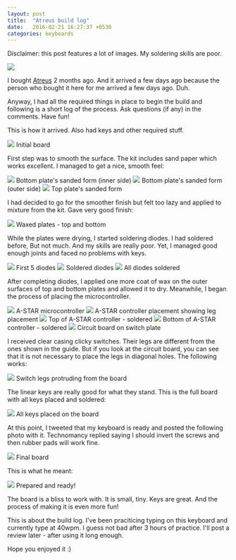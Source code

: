 ```yaml
---
layout: post
title:  "Atreus build log"
date:   2016-02-21 16:27:37 +0530
categories: keyboards
---
```

Disclaimer: this post features a lot of images. My soldering skills are poor.


<img src="/images/atreus/IMG_20160218_175953334.jpg" />

I bought <a href="http://atreus.technomancy.us/" target="_blank">Atreus</a> 2 months ago. And it arrived a few days ago because the person who bought it here for me arrived a few days ago. Duh.

Anyway, I had all the required things in place to begin the build and following is a short log of the process. Ask questions (if any) in the comments. Have fun!

This is how it arrived. Also had keys and other required stuff.


<img src="/images/atreus/IMG_20160218_094446661.jpg" />
Initial board

First step was to smooth the surface. The kit includes sand paper which works excellent. I managed to get a nice, smooth feel:

<img src="/images/atreus/IMG_20160218_100927419.jpg" />
Bottom plate's sanded form (inner side)

<img src="/images/atreus/IMG_20160218_101639989.jpg" />
Bottom plate's sanded form (outer side)


<img src="/images/atreus/IMG_20160218_103210765.jpg" />
Top plate's sanded form

I had decided to go for the smoother finish but felt too lazy and applied to mixture from the kit. Gave very good finish:

<img src="/images/atreus/IMG_20160218_111918319.jpg" />
Waxed plates - top and bottom

While the plates were drying, I started soldering diodes. I had soldered before, But not much. And my skills are really poor. Yet, I managed good enough joints and faced no problems with keys.

<img src="/images/atreus/IMG_20160218_113408430.jpg" />
First 5 diodes

<img src="/images/atreus/IMG_20160218_114536157.jpg" />
Soldered diodes

<img src="/images/atreus/IMG_20160218_124332648.jpg" />
All diodes soldered

After completing diodes, I applied one more coat of wax on the outer surfaces of top and bottom plates and allowed it to dry. Meanwhile, I began the process of placing the microcontroller.

<img src="/images/atreus/IMG_20160218_124751081.jpg" />
A-STAR microcontroller

<img src="/images/atreus/IMG_20160218_130654077.jpg" />
A-STAR controller placement showing leg placement

<img src="/images/atreus/IMG_20160218_131918684.jpg" />
Top of A-STAR controller - soldered

<img src="/images/atreus/IMG_20160218_131924457.jpg" />
Bottom of A-STAR controller - soldered

<img src="/images/atreus/IMG_20160218_170245393.jpg" />
Circuit board on switch plate

I received clear casing clicky switches. Their legs are different from the ones shown in the guide. But if you look at the circuit board, you can see that it is not necessary to place the legs in diagonal holes. The following works:

<img src="/images/atreus/IMG_20160218_154031974.jpg" />
Switch legs protruding from the board

The linear keys are really good for what they stand. This is the full board with all keys placed and soldered:

<img src="/images/atreus/IMG_20160218_170235567.jpg" />
All keys placed on the board

At this point, I tweeted that my keyboard is ready and posted the following photo with it. Technomancy replied saying I should invert the screws and then rubber pads will work fine.

<img src="/images/atreus/IMG_20160218_172356811.jpg" />
Final board

This is what he meant:

<img src="/images/atreus/IMG_20160219_181416565.jpg" />
Prepared and ready!

The board is a bliss to work with. It is small, tiny. Keys are great. And the process of making it is even more fun!

This is about the build log. I've been praciticing typing on this keyboard and currently type at 40wpm. I guess not bad after 3 hours of practice.
I'll post a review later - after using it long enough.

Hope you enjoyed it :)
